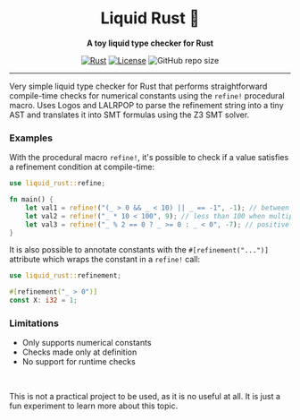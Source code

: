<div align="center">

# Liquid Rust 🦀

**A toy liquid type checker for Rust**

[![Rust](https://img.shields.io/badge/Built_with-Rust-orange?logo=rust)](https://www.rust-lang.org/)
[![License](https://img.shields.io/badge/License-MIT-blue.svg)](LICENSE)
![GitHub repo size](https://img.shields.io/github/repo-size/rcosta358/liquid-rust)

</div>

---

Very simple liquid type checker for Rust that performs straightforward compile-time checks for numerical constants using the `refine!` procedural macro.
Uses Logos and LALRPOP to parse the refinement string into a tiny AST and translates it into SMT formulas using the Z3 SMT solver.

### Examples

With the procedural macro `refine!`, it's possible to check if a value satisfies a refinement condition at compile-time:

```rust
use liquid_rust::refine;

fn main() {
    let val1 = refine!("(_ > 0 && _ < 10) || _ == -1", -1); // between 0 and 10 or exactly -1
    let val2 = refine!("_ * 10 < 100", 9); // less than 100 when multiplied by 10
    let val3 = refine!("_ % 2 == 0 ? _ >= 0 : _ < 0", -7); // positive evens or negative odds
}
```

It is also possible to annotate constants with the `#[refinement("...")]` attribute which wraps the constant in a `refine!` call:

```rust
use liquid_rust::refinement;

#[refinement("_ > 0")]
const X: i32 = 1;
```

### Limitations
- Only supports numerical constants
- Checks made only at definition
- No support for runtime checks

<br />

This is not a practical project to be used, as it is no useful at all. It is just a fun experiment to learn more about this topic.